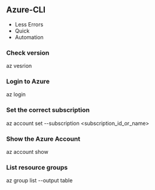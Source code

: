 ## Azure-CLI
- Less Errors
- Quick
- Automation

### Check version
az vesrion

### Login to Azure 
az login

### Set the correct subscription
az account set --subscription <subscription_id_or_name>

### Show the Azure Account
az account show

### List resource groups
az group list --output table


